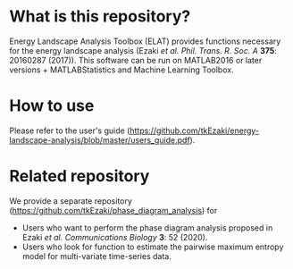 # What is this repository?
Energy Landscape Analysis Toolbox (ELAT) provides functions necessary for the energy landscape analysis (Ezaki *et al.* *Phil. Trans. R. Soc. A* **375**: 20160287 (2017)). This software can be run on MATLAB2016 or later versions + MATLABStatistics and Machine Learning Toolbox.

# How to use
Please refer to the user's guide (https://github.com/tkEzaki/energy-landscape-analysis/blob/master/users_guide.pdf).

# Related repository
We provide a separate repository (https://github.com/tkEzaki/phase_diagram_analysis) for 
- Users who want to perform the phase diagram analysis proposed in Ezaki *et al.* *Communications Biology* **3**: 52 (2020).
- Users who look for function to estimate the pairwise maximum entropy model for multi-variate time-series data.
